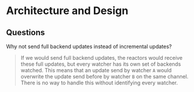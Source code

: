 # Architecture and Design

## Questions

Why not send full backend updates instead of incremental updates?

> If we would send full backend updates, the reactors would receive these full updates, but every watcher has its own set of backends watched. This means that an update send by watcher `A` would overwrite the update send before by watcher `B` on the same channel. There is no way to handle this without identifying every watcher.
